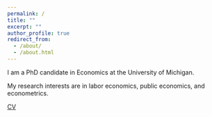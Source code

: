 ```yaml
---
permalink: /
title: ""
excerpt: ""
author_profile: true
redirect_from: 
  - /about/
  - /about.html
---
```


I am a PhD candidate in Economics at the University of Michigan. 

My research interests are in labor economics, public economics, and econometrics.

[CV](https://jmreeves.github.io/files/JReeves_CV.pdf)

